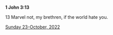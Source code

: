 **1 John 3:13**

13 Marvel not, my brethren, if the world hate you.

[Sunday 23-October, 2022](https://t.me/s/daily_scripture)
